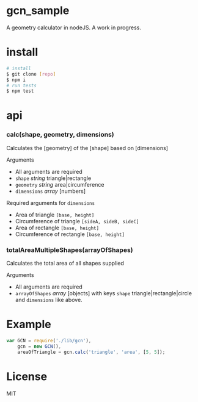 # gcn_sample
A geometry calculator in nodeJS. A work in progress.

# install
```bash
# install
$ git clone [repo]
$ npm i
# run tests
$ npm test
```

# api

### calc(shape, geometry, dimensions)
Calculates the [geometry] of the [shape] based on [dimensions]

Arguments
- All arguments are required
- `shape` *string* triangle|rectangle
- `geometry` *string* area|circumference
- `dimensions` *array* [numbers]

Required arguments for `dimensions`
- Area of triangle `[base, height]`
- Circumference of triangle `[sideA, sideB, sideC]`
- Area of rectangle `[base, height]`
- Circumference of rectangle `[base, height]`

### totalAreaMultipleShapes(arrayOfShapes)
Calculates the total area of all shapes supplied

Arguments
- All arguments are required
- `arrayOfShapes` *array* [objects] with keys `shape` triangle|rectangle|circle and `dimensions` like above.

# Example
```javascript
var GCN = require('./lib/gcn'),
    gcn = new GCN(),
    areaOfTriangle = gcn.calc('triangle', 'area', [5, 5]);
```

# License
MIT
